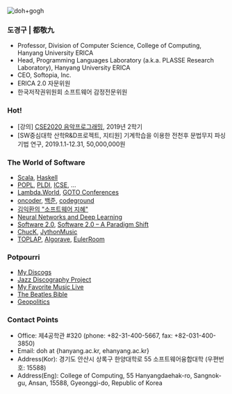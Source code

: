 ![doh+gogh](https://i.imgur.com/TaYtePI.png)

### 도경구 | 都敬九

- Professor, Division of Computer Science, College of Computing, Hanyang University ERICA
- Head, Programming Languages Laboratory (a.k.a. PLASSE Research Laboratory), Hanyang University ERICA
- CEO, Softopia, Inc.
- ERICA 2.0 자문위원
- 한국저작권위원회 소프트웨어 감정전문위원

### Hot!
- [강의] [CSE2020 음악프로그래밍](https://doggzone.github.io/cse2020/), 2019년 2학기
- [SW중심대학 산학R&D프로젝트, 지티원] 기계학습을 이용한 전천후 문법무지 파싱 기법 연구, 2019.1.1-12.31, 50,000,000원

### The World of Software
- [Scala](https://www.scala-lang.org/), [Haskell](https://www.haskell.org/platform/)
- [POPL](https://conf.researchr.org/series/POPL), [PLDI](https://www.sigplan.org/Conferences/PLDI/), [ICSE](http://www.icse-conferences.org/), ...
- [Lambda.World](http://www.lambda.world/), [GOTO Conferences](https://blog.gotocon.com/)
- [oncoder](https://www.oncoder.com/), [백준](https://www.acmicpc.net/), [codeground](https://www.codeground.org/)
- [김익환의 "소프트웨어 지혜"](http://www.ikwisdom.com/)
- [Neural Networks and Deep Learning](http://neuralnetworksanddeeplearning.com/)
- [Software 2.0](https://medium.com/@karpathy/software-2-0-a64152b37c35), [Software 2.0 – A Paradigm Shift](https://www.robosoftin.com/blog/author/h-n-ramkumar)
- [ChucK](https://chuck.cs.princeton.edu/), [JythonMusic](https://jythonmusic.me/)
- [TOPLAP](https://toplap.org/), [Algorave](https://algorave.com/), [EulerRoom](http://www.eulerroom.com/)

### Potpourri
- [My Discogs](https://www.discogs.com/ko/user/dosori/collection)
- [Jazz Discography Project](https://www.jazzdisco.org/)
- [My Favorite Music Live](https://doggzone.github.io/musiclive/)
- [The Beatles Bible](https://www.beatlesbible.com/)
- [Geopolitics](https://zeihan.com/)

### Contact Points
- Office: 제4공학관 #320 (phone: +82-31-400-5667, fax: +82-031-400-3850)
- Email: doh at {hanyang.ac.kr, ehanyang.ac.kr}
- Address(Kor): 경기도 안산시 상록구 한양대학로 55 소프트웨어융합대학 (우편번호: 15588)
- Address(Eng): College of Computing, 55 Hanyangdaehak-ro, Sangnok-gu, Ansan, 15588, Gyeonggi-do, Republic of Korea
